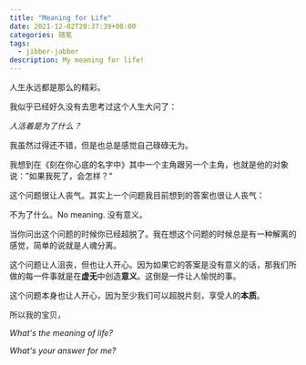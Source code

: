 ```yaml
---
title: "Meaning for Life"
date: 2021-12-02T20:37:39+08:00
categories: 随笔
tags:
  - jibber-jabber
description: My meaning for life!
---
```


人生永远都是那么的精彩。

我似乎已经好久没有去思考过这个人生大问了：

*人活着是为了什么？*

我虽然过得还不错，但是也总是感觉自己碌碌无为。

我想到在《刻在你心底的名字中》其中一个主角跟另一个主角，也就是他的对象说：”如果我死了，会怎样？“

这个问题很让人丧气。其实上一个问题我目前想到的答案也很让人丧气：

不为了什么。No meaning. 没有意义。

当你问出这个问题的时候你已经超脱了。我在想这个问题的时候总是有一种解离的感觉，简单的说就是人魂分离。

这个问题让人沮丧，但也让人开心。因为如果它的答案是没有意义的话，那我们所做的每一件事就是在**虚无**中创造**意义**。这倒是一件让人愉悦的事。

这个问题本身也让人开心，因为至少我们可以超脱片刻，享受人的**本质**。

所以我的宝贝，

*What's the meaning of life?*

*What's your answer for me?*

